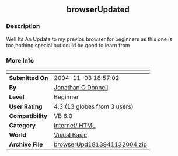 ﻿<div align="center">

## browserUpdated


</div>

### Description

Well Its An Update to my previos browser for beginners as this one is too,nothing special but could be good to learn from
 
### More Info
 


<span>             |<span>
---                |---
**Submitted On**   |2004-11-03 18:57:02
**By**             |[Jonathan O Donnell](https://github.com/Planet-Source-Code/PSCIndex/blob/master/ByAuthor/jonathan-o-donnell.md)
**Level**          |Beginner
**User Rating**    |4.3 (13 globes from 3 users)
**Compatibility**  |VB 6\.0
**Category**       |[Internet/ HTML](https://github.com/Planet-Source-Code/PSCIndex/blob/master/ByCategory/internet-html__1-34.md)
**World**          |[Visual Basic](https://github.com/Planet-Source-Code/PSCIndex/blob/master/ByWorld/visual-basic.md)
**Archive File**   |[browserUpd1813941132004\.zip](https://github.com/Planet-Source-Code/jonathan-o-donnell-browserupdated__1-57083/archive/master.zip)








